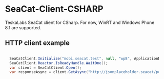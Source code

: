 # SeaCat-Client-CSHARP
TeskaLabs SeaCat client for CSharp.
For now, WinRT and Windows Phone 8.1 are supported.

## HTTP client example

```C#

  SeaCatClient.Initialize("mobi.seacat.test", null, "wp8", ApplicationData.Current.LocalFolder.Path);
  SeaCatClient.Reactor.IsReadyHandle.WaitOne();
  var client = SeaCatClient.Open();
  var responseAsync = client.GetAsync("http://jsonplaceholder.seacat/posts/1/comments");

```	